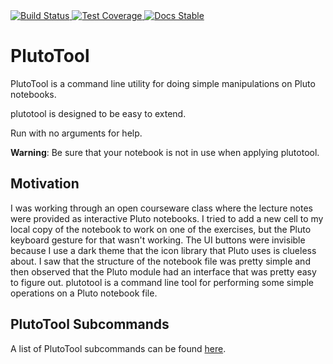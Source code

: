 <a href="https://github.com/MarkNahabedian/PlutoTool.jl/actions/workflows/ci.yml">
  <img
    src="https://github.com/MarkNahabedian/PlutoTool.jl/actions/workflows/ci.yml/badge.svg"
    alt="Build Status" />
</a>
<a href="https://codecov.io/gh/MarkNahabedian/PlutoTool.jl">
  <img
    src="https://codecov.io/gh/MarkNahabedian/PlutoTool.jl/branch/master/graph/badge.svg"
    alt="Test Coverage" />
</a>
<a href="https://marknahabedian.github.io/PlutoTool.jl/">
  <img
    src="https://img.shields.io/badge/docs-stable-blue.svg"
    alt="Docs Stable" />
</a>


# PlutoTool

PlutoTool is a command line utility for doing simple manipulations on
Pluto notebooks.

plutotool is designed to be easy to extend.

Run with no arguments for help.

**Warning**: Be sure that your notebook is not in use when applying plutotool.


## Motivation

I was working through an open courseware class where the lecture notes
were provided as interactive Pluto notebooks.  I tried to add a new
cell to my local copy of the notebook to work on one of the exercises,
but the Pluto keyboard gesture for that wasn't working.  The UI
buttons were invisible because I use a dark theme that the icon
library that Pluto uses is clueless about. I saw that the structure of
the notebook file was pretty simple and then observed that the Pluto
module had an interface that was pretty easy to figure out.  plutotool
is a command line tool for performing some simple operations on a
Pluto notebook file.


## PlutoTool Subcommands

A list of PlutoTool subcommands can be found [here](PlutoTool_Commands.md).

